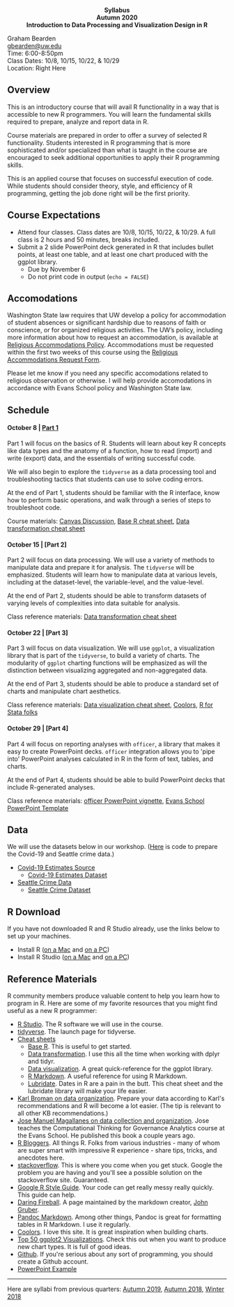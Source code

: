 
<p align="center">
  <b>Syllabus</b><br>    
  <b>Autumn 2020</b><br>
  <b>Introduction to Data Processing and Visualization Design in R</b><br>
</p>

Graham Bearden  
gbearden@uw.edu  
Time: 6:00-8:50pm  
Class Dates: 10/8, 10/15, 10/22, & 10/29  
Location: Right Here

## Overview

This is an introductory course that will avail R functionality in a way that is accessible to new R programmers. You will learn the fundamental skills required to prepare, analyze and report data in R. 

Course materials are prepared in order to offer a survey of selected R functionality. Students interested in R programming that is more sophisticated and/or specialized than what is taught in the course are encouraged to seek additional opportunities to apply their R programming skills.

This is an applied course that focuses on successful execution of code. While students should consider theory, style, and efficiency of R programming, getting the job done right will be the first priority.

## Course Expectations

- Attend four classes. Class dates are 10/8, 10/15, 10/22, & 10/29. A full class is 2 hours and 50 minutes, breaks included.
- Submit a 2 slide PowerPoint deck generated in R that includes bullet points, at least one table, and at least one chart produced with the ggplot library.
  - Due by November 6
  - Do not print code in output (`echo = FALSE`)
 
## Accomodations

Washington State law requires that UW develop a policy for accommodation of student absences or significant hardship due to reasons of faith or conscience, or for organized religious activities. The UW’s policy, including more information about how to request an accommodation, is available at [Religious Accommodations Policy](https://registrar.washington.edu/staffandfaculty/religious-accommodations-policy/). Accommodations must be requested within the first two weeks of this course using the [Religious Accommodations Request Form](https://registrar.washington.edu/students/religious-accommodations-request/). 

Please let me know if you need any specific accomodations related to religious observation or otherwise. I will help provide accomodations in accordance with Evans School policy and Washington State law.

## Schedule

#### October 8 | [Part 1](http://rpubs.com/gbearden/r_basics_aut19)

Part 1 will focus on the basics of R. Students will learn about key R concepts like data types and the anatomy of a function, how to read (import) and write (export) data, and the essentials of writing successful code.

We will also begin to explore the `tidyverse` as a data processing tool and troubleshooting tactics that students can use to solve coding errors.

At the end of Part 1, students should be familiar with the R interface, know how to perform basic operations, and walk through a series of steps to troubleshoot code.

Course materials: [Canvas Discussion](https://canvas.uw.edu/courses/1401867/discussion_topics/5746006), [Base R cheat sheet](https://www.rstudio.com/wp-content/uploads/2016/05/base-r.pdf), [Data transformation cheat sheet](https://www.rstudio.com/wp-content/uploads/2015/02/data-wrangling-cheatsheet.pdf)

#### October 15 | [Part 2]

Part 2 will focus on data processing. We will use a variety of methods to manipulate data and prepare it for analysis. The `tidyverse` will be emphasized. Students will learn how to manipulate data at various levels, including at the dataset-level, the variable-level, and the value-level.

At the end of Part 2, students should be able to transform datasets of varying levels of complexities into data suitable for analysis.

Class reference materials: [Data transformation cheat sheet](https://www.rstudio.com/wp-content/uploads/2015/02/data-wrangling-cheatsheet.pdf)

#### October 22 | [Part 3]

Part 3 will focus on data visualization. We will use `ggplot`, a visualization library that is part of the `tidyverse`, to build a variety of charts. The modularity of `ggplot` charting functions will be emphasized as will the distinction between visualizing aggregated and non-aggregated data.

At the end of Part 3, students should be able to produce a standard set of charts and manipulate chart aesthetics.

Class reference materials: [Data visualization cheat sheet](https://www.rstudio.com/wp-content/uploads/2016/11/ggplot2-cheatsheet-2.1.pdf), [Coolors](https://coolors.co/), [R for Stata folks](https://johnricco.github.io/2016/06/14/stata-dplyr/)


#### October 29 | [Part 4]

Part 4 will focus on reporting analyses with `officer`, a library that makes it easy to create PowerPoint decks. `officer` integration allows you to 'pipe into' PowerPoint analyses calculated in R in the form of text, tables, and charts. 

At the end of Part 4, students should be able to build PowerPoint decks that include R-generated analyses.

Class reference materials: [officer PowerPoint vignette](https://cran.r-project.org/web/packages/officer/vignettes/powerpoint.html), [Evans School PowerPoint Template](https://github.com/gbearden/r_course_evans_school/raw/master/evans_school_template.pptx)

## Data

We will use the datasets below in our workshop. ([Here](https://github.com/gbearden/r_course_evans_school/blob/master/process_course_data.r) is code to prepare the Covid-19 and Seattle crime data.)

* [Covid-19 Estimates Source](http://www.healthdata.org/covid/data-downloads)
  * [Covid-19 Estimates Dataset](https://raw.githubusercontent.com/gbearden/r_course_evans_school/master/data/covid_data.csv)
* [Seattle Crime Data](https://data.seattle.gov/Public-Safety/SPD-Crime-Data-2008-Present/tazs-3rd5)
  * [Seattle Crime Dataset](https://raw.githubusercontent.com/gbearden/r_course_evans_school/master/data/crime_data.csv)

## R Download

If you have not downloaded R and R Studio already, use the links below to set up your machines.

* Install R ([on a Mac](https://cloud.r-project.org/bin/macosx/R-4.0.2.pkg) and [on a PC](https://cloud.r-project.org/bin/windows/base/R-4.0.2-win.exe))  
* Install R Studio ([on a Mac](https://download1.rstudio.org/desktop/macos/RStudio-1.3.1073.dmg) and [on a PC](https://download1.rstudio.org/desktop/windows/RStudio-1.3.1073.exe))

## Reference Materials

R community members produce valuable content to help you learn how to program in R. Here are some of my favorite resources that you might find useful as a new R programmer:

* [R Studio](https://www.rstudio.com/). The R software we will use in the course.
* [tidyverse](http://tidyverse.org/). The launch page for tidyverse.
* [Cheat sheets](https://www.rstudio.com/resources/cheatsheets/)
    + [Base R](https://www.rstudio.com/wp-content/uploads/2016/05/base-r.pdf). This is useful to get started.
    + [Data transformation](https://www.rstudio.com/wp-content/uploads/2015/02/data-wrangling-cheatsheet.pdf). I use this all the time when working with dplyr and tidyr.
    + [Data visualization](https://www.rstudio.com/wp-content/uploads/2016/11/ggplot2-cheatsheet-2.1.pdf). A great quick-reference for the ggplot library.
    + [R Markdown](https://www.rstudio.com/wp-content/uploads/2016/03/rmarkdown-cheatsheet-2.0.pdf). A useful reference for using R Markdown.
    + [Lubridate](http://blog.yhat.com/static/pdf/R_date_cheat_sheet.pdf). Dates in R are a pain in the butt. This cheat sheet and the lubridate library will make your life easier.
* [Karl Broman on data organization](http://kbroman.org/dataorg/). Prepare your data according to Karl's recommendations and R will become a lot easier. (The tip is relevant to all other KB recommendations.)
* [Jose Manuel Magallanes on data collection and organization](https://www.amazon.com/Introduction-Science-Social-Policy-Research/dp/1107540259/ref=sr_1_1?ie=UTF8&qid=1504135785&sr=8-1&keywords=jose+manuel+magallanes). Jose teaches the Computational Thinking for Governance Analytics course at the Evans School. He published this book a couple years ago.
* [R Bloggers](https://www.r-bloggers.com/). All things R. Folks from various industries - many of whom are super smart with impressive R experience - share tips, tricks, and anecdotes here.
* [stackoverflow](https://stackoverflow.com/questions/tagged/r). This is where you come when you get stuck. Google the problem you are having and you'll see a possible solution on the stackoverflow site. Guaranteed.
* [Google R Style Guide](https://google.github.io/styleguide/Rguide.xml). Your code can get really messy really quickly. This guide can help.
* [Daring Fireball](https://daringfireball.net/projects/markdown/). A page maintained by the markdown creator, [John Gruber](https://en.wikipedia.org/wiki/John_Gruber).
* [Pandoc Markdown](http://rmarkdown.rstudio.com/authoring_pandoc_markdown.html). Among other things, Pandoc is great for formatting tables in R Markdown. I use it regularly. 
* [Coolors](https://coolors.co/). I love this site. It is great inspiration when building charts.
* [Top 50 ggplot2 Visualizations](http://r-statistics.co/Top50-Ggplot2-Visualizations-MasterList-R-Code.html). Check this out when you want to produce new chart types. It is full of good ideas.
* [Github](https://github.com/). If you're serious about any sort of programming, you should create a Github account.
* [PowerPoint Example](https://raw.githubusercontent.com/gbearden/r_course_evans_school/master/example/pptx_example.Rmd)

---
Here are syllabi from previous quarters: [Autumn 2019](https://github.com/gbearden/r_course_evans_school/blob/master/previous_courses/syllabus_a19.md), [Autumn 2018](https://github.com/gbearden/r_course_evans_school/blob/master/previous_courses/syllabus_a18.md), [Winter 2018](https://github.com/gbearden/r_course_evans_school/blob/master/previous_courses/syllabus_w18.md)
